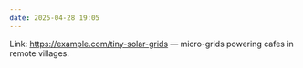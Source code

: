 ```yaml
---
date: 2025-04-28 19:05
---
```


Link: <https://example.com/tiny-solar-grids> — micro-grids powering cafes in remote villages. 